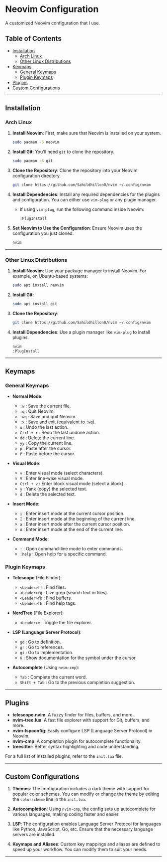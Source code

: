 # Neovim Configuration

A customized Neovim configuration that I use.

## Table of Contents
- [Installation](#installation)
  - [Arch Linux](#arch-linux)
  - [Other Linux Distributions](#other-linux-distributions)
- [Keymaps](#keymaps)
  - [General Keymaps](#general-keymaps)
  - [Plugin Keymaps](#plugin-keymaps)
- [Plugins](#plugins)
- [Custom Configurations](#custom-configurations)

---

## Installation

### Arch Linux

1. **Install Neovim**: First, make sure that Neovim is installed on your system.
   ```bash
   sudo pacman -S neovim
   ```

2. **Install Git**: You'll need `git` to clone the repository.
   ```bash
   sudo pacman -S git
   ```

3. **Clone the Repository**: Clone the repository into your Neovim configuration directory.
   ```bash
   git clone https://github.com/Sahildhillon0/nvim ~/.config/nvim
   ```

4. **Install Dependencies**: Install any required dependencies for the plugins and configuration. You can either use `vim-plug` or any plugin manager.
   - If using `vim-plug`, run the following command inside Neovim:
     ```bash
     :PlugInstall
     ```

5. **Set Neovim to Use the Configuration**: Ensure Neovim uses the configuration you just cloned.
   ```bash
   nvim
   ```

---

### Other Linux Distributions

1. **Install Neovim**: Use your package manager to install Neovim. For example, on Ubuntu-based systems:
   ```bash
   sudo apt install neovim
   ```

2. **Install Git**:
   ```bash
   sudo apt install git
   ```

3. **Clone the Repository**:
   ```bash
   git clone https://github.com/Sahildhillon0/nvim ~/.config/nvim
   ```

4. **Install Dependencies**: Use a plugin manager like `vim-plug` to install plugins.
   ```bash
   nvim
   :PlugInstall
   ```

---

## Keymaps

### General Keymaps

- **Normal Mode**:
  - `:w` : Save the current file.
  - `:q` : Quit Neovim.
  - `:wq` : Save and quit Neovim.
  - `:x` : Save and exit (equivalent to `:wq`).
  - `u` : Undo the last action.
  - `Ctrl + r` : Redo the last undone action.
  - `dd` : Delete the current line.
  - `yy` : Copy the current line.
  - `p` : Paste after the cursor.
  - `P` : Paste before the cursor.
  
- **Visual Mode**:
  - `v` : Enter visual mode (select characters).
  - `V` : Enter line-wise visual mode.
  - `Ctrl + v` : Enter block visual mode (select a block).
  - `y` : Yank (copy) the selected text.
  - `d` : Delete the selected text.
  
- **Insert Mode**:
  - `i` : Enter insert mode at the current cursor position.
  - `I` : Enter insert mode at the beginning of the current line.
  - `a` : Enter insert mode after the current cursor position.
  - `A` : Enter insert mode at the end of the current line.
  
- **Command Mode**:
  - `:` : Open command-line mode to enter commands.
  - `:help` : Open help for a specific command.

### Plugin Keymaps

- **Telescope** (File Finder):
  - `<Leader>ff` : Find files.
  - `<Leader>fg` : Live grep (search text in files).
  - `<Leader>fb` : Find buffers.
  - `<Leader>fh` : Find help tags.
  
- **NerdTree** (File Explorer):
  - `<Leader>e` : Toggle the file explorer.
  
- **LSP (Language Server Protocol)**:
  - `gd` : Go to definition.
  - `gr` : Go to references.
  - `gi` : Go to implementation.
  - `K` : Show documentation for the symbol under the cursor.
  
- **Autocomplete** (Using `nvim-cmp`):
  - `Tab` : Complete the current word.
  - `Shift + Tab` : Go to the previous completion suggestion.

---

## Plugins

- **telescope.nvim**: A fuzzy finder for files, buffers, and more.
- **nvim-tree.lua**: A fast file explorer with support for Git, buffers, and more.
- **nvim-lspconfig**: Easily configure LSP (Language Server Protocol) in Neovim.
- **nvim-cmp**: A completion plugin for autocomplete functionality.
- **treesitter**: Better syntax highlighting and code understanding.

For a full list of installed plugins, refer to the `init.lua` file.

---

## Custom Configurations

1. **Themes**: The configuration includes a dark theme with support for popular color schemes. You can modify or change the theme by editing the `colorscheme` line in the `init.lua`.

2. **Autocompletion**: Using `nvim-cmp`, the config sets up autocomplete for various languages, making coding faster and easier.

3. **LSP**: The configuration enables Language Server Protocol for languages like Python, JavaScript, Go, etc. Ensure that the necessary language servers are installed.

4. **Keymaps and Aliases**: Custom key mappings and aliases are defined to speed up your workflow. You can modify them to suit your needs.

---
